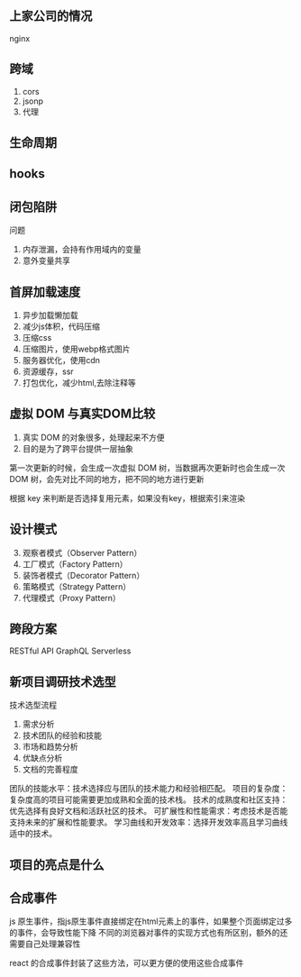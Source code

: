 ## 上家公司的情况

nginx


## 跨域

1. cors
2. jsonp
3. 代理

## 生命周期

## hooks


## 闭包陷阱

问题
1. 内存泄漏，会持有作用域内的变量
2. 意外变量共享

## 首屏加载速度

1. 异步加载懒加载
2. 减少js体积，代码压缩
3. 压缩css
4. 压缩图片，使用webp格式图片
5. 服务器优化，使用cdn
6. 资源缓存，ssr
7. 打包优化，减少html,去除注释等 

## 虚拟 DOM 与真实DOM比较

1. 真实 DOM 的对象很多，处理起来不方便
2. 目的是为了跨平台提供一层抽象

第一次更新的时候，会生成一次虚拟 DOM 树，当数据再次更新时也会生成一次 DOM 树，会先对比不同的地方，把不同的地方进行更新

根据 key 来判断是否选择复用元素，如果没有key，根据索引来渲染 

## 设计模式

3. 观察者模式（Observer Pattern）
4. 工厂模式（Factory Pattern）
5. 装饰者模式（Decorator Pattern）
6. 策略模式（Strategy Pattern）
7. 代理模式（Proxy Pattern）

## 跨段方案

RESTful API
GraphQL
Serverless

## 新项目调研技术选型

技术选型流程
1. 需求分析
2. 技术团队的经验和技能
3. 市场和趋势分析
4. 优缺点分析
5. 文档的完善程度

团队的技能水平：技术选择应与团队的技术能力和经验相匹配。
项目的复杂度：复杂度高的项目可能需要更加成熟和全面的技术栈。
技术的成熟度和社区支持：优先选择有良好文档和活跃社区的技术。
可扩展性和性能需求：考虑技术是否能支持未来的扩展和性能要求。
学习曲线和开发效率：选择开发效率高且学习曲线适中的技术。

## 项目的亮点是什么



## 合成事件

js 原生事件，指js原生事件直接绑定在html元素上的事件，如果整个页面绑定过多的事件，会导致性能下降
不同的浏览器对事件的实现方式也有所区别，额外的还需要自己处理兼容性

react 的合成事件封装了这些方法，可以更方便的使用这些合成事件
